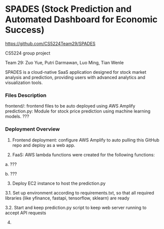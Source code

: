 # SPADES (Stock Prediction and Automated Dashboard for Economic Success)

https://github.com/CS5224Team29/SPADES

CS5224 group project

Team 29: Zuo Yue, Putri Darmawan, Luo Ming, Tian Wenle

SPADES is a cloud-native SaaS application designed for stock market analysis and prediction, providing users with advanced analytics and visualization tools.

### Files Description 
frontend/: frontend files to be auto deployed using AWS Amplify
prediction.py: Module for stock price prediction using machine learning models.
???


### Deployment Overview
1. Frontend deployment: configure AWS Amplify to auto pulling this GitHub repo and deploy as a web app.

2. FaaS: AWS lambda functions were created for the following functions:

a. ???

b. ???

3. Deploy EC2 instance to host the prediction.py

3.1. Set up environment according to requirements.txt, so that all required libraries (like yfinance, fastapi, tensorflow, sklearn) are ready 

3.2. Start and keep prediction.py script to keep web server running to accept API requests

4. 
